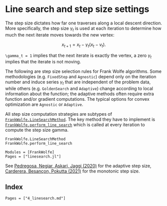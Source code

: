 # Line search and step size settings

The step size dictates how far one traverses along a local descent direction.
More specifically, the step size $\gamma_t$ is used at each iteration to determine
how much the next iterate moves towards the new vertex:  
```math
x_{t+1} = x_t - \gamma_t (x_t - v_t).
```
  
``\gamma_t = 1`` implies that the next iterate is exactly the vertex,
a zero $\gamma_t$ implies that the iterate is not moving.  

The following are step size selection rules for Frank Wolfe algorithms.
Some methodologies (e.g. `FixedStep` and `Agnostic`) depend only on the iteration number and induce series $\gamma_t$
that are independent of the problem data,
while others (e.g. `GoldenSearch` and `Adaptive`) change according
to local information about the function; the adaptive methods
often require extra function and/or gradient computations. The
typical options for convex optimization are `Agnostic` or `Adaptive`.  

All step size computation strategies are subtypes of [`FrankWolfe.LineSearchMethod`](@ref).
The key method they have to implement is [`FrankWolfe.perform_line_search`](@ref)
which is called at every iteration to compute the step size gamma.

```@docs
FrankWolfe.LineSearchMethod
FrankWolfe.perform_line_search
```

```@autodocs
Modules = [FrankWolfe]
Pages = ["linesearch.jl"]
```

See [Pedregosa, Negiar, Askari, Jaggi (2020)](https://arxiv.org/abs/1806.05123)
for the adaptive step size,
[Carderera, Besançon, Pokutta (2021)](https://openreview.net/forum?id=rq_UD6IiBpX)
for the monotonic step size.

## Index

```@index
Pages = ["4_linesearch.md"]
```
